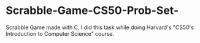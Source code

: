 # Scrabble-Game-CS50-Prob-Set-
Scrabble Game made with C, I did this task while doing Harvard's "CS50's Introduction to Computer Science" course.
